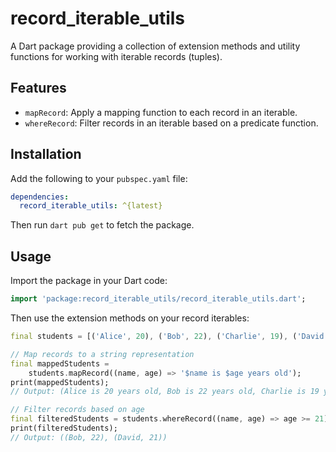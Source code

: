 # record_iterable_utils

A Dart package providing a collection of extension methods and utility functions for working with iterable records (tuples).

## Features

- `mapRecord`: Apply a mapping function to each record in an iterable.
- `whereRecord`: Filter records in an iterable based on a predicate function.

## Installation

Add the following to your `pubspec.yaml` file:

```yaml
dependencies:
  record_iterable_utils: ^{latest}
```

Then run `dart pub get` to fetch the package.

## Usage

Import the package in your Dart code:

```dart
import 'package:record_iterable_utils/record_iterable_utils.dart';
```

Then use the extension methods on your record iterables:

```dart
final students = [('Alice', 20), ('Bob', 22), ('Charlie', 19), ('David', 21)];

// Map records to a string representation
final mappedStudents =
    students.mapRecord((name, age) => '$name is $age years old');
print(mappedStudents);
// Output: (Alice is 20 years old, Bob is 22 years old, Charlie is 19 years old, David is 21 years old)

// Filter records based on age
final filteredStudents = students.whereRecord((name, age) => age >= 21);
print(filteredStudents);
// Output: ((Bob, 22), (David, 21))
```